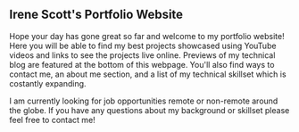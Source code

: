 ## Irene Scott's Portfolio Website
Hope your day has gone great so far and welcome to my portfolio website! Here you will be able to find
my best projects showcased using YouTube videos and links to see the projects live online. Previews of my technical blog are featured at the bottom of this webpage.
You'll also find ways to contact me, an about me section, and a list of my technical
skillset which is costantly expanding.

I am currently looking for job opportunities remote or non-remote around the globe. If you have any
questions about my background or skillset please feel free to contact me!




